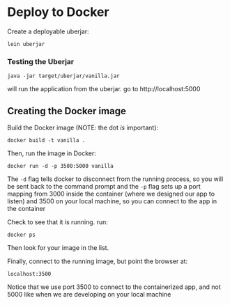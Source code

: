# Deploy to Docker

Create a deployable uberjar:

    lein uberjar 

### Testing the Uberjar

    java -jar target/uberjar/vanilla.jar

will run the application from the uberjar. go to http://localhost:5000

## Creating the Docker image

Build the Docker image (NOTE: the dot _is_ important):

    docker build -t vanilla . 


Then, run the image in Docker:

    docker run -d -p 3500:5000 vanilla 

The `-d` flag tells docker to disconnect from the running 
process, so you will be sent back to the command prompt and
the `-p` flag sets up a port mapping from 3000 inside the 
container (where we designed our app to listen) and 3500 on 
your local machine, so you can connect to the app in the 
container

Check to see that it is running. run:

    docker ps 

Then look for your image in the list.

Finally, connect to the running image, but point the browser at:

    localhost:3500 
    
Notice that we use port 3500 to connect to the containerized app, 
and not 5000 like when we are developing on your local machine
